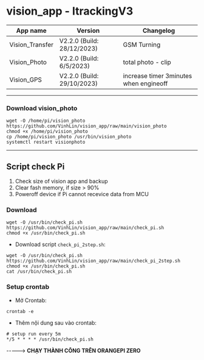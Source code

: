 # vision_app - ItrackingV3

App name	|	Version			|	Changelog	|
----------------|-------------------------------|-----------------------|
Vision_Transfer	| V2.2.0 (Build: 28/12/2023)	| GSM Turning		|
Vision_Photo	| V2.2.0 (Build: 6/5/2023)	| total photo - clip	|
Vision_GPS	| V2.2.0 (Build: 29/10/2023)	| increase timer 3minutes when engineoff |

---------------------------------------------------------------------------
### Download vision_photo
```
wget -O /home/pi/vision_photo https://github.com/VinhLin/vision_app/raw/main/vision_photo
chmod +x /home/pi/vision_photo
cp /home/pi/vision_photo /usr/bin/vision_photo
systemctl restart visionphoto
```

--------------------------------------------------------------------------
## Script check Pi
1. Check size of vision app and backup
2. Clear fash memory, if size > 90%
3. Poweroff device if Pi cannot recevice data from MCU

### Download
```
wget -O /usr/bin/check_pi.sh https://github.com/VinhLin/vision_app/raw/main/check_pi.sh
chmod +x /usr/bin/check_pi.sh
```
- Download script `check_pi_2step.sh`:
```
wget -O /usr/bin/check_pi.sh https://github.com/VinhLin/vision_app/raw/main/check_pi_2step.sh
chmod +x /usr/bin/check_pi.sh
cat /usr/bin/check_pi.sh
```

### Setup crontab
- Mở Crontab:
```
crontab -e
```
- Thêm nội dung sau vào crontab:
```
# setup run every 5m
*/5 * * * * /usr/bin/check_pi.sh
```
-----> **CHẠY THÀNH CÔNG TRÊN ORANGEPI ZERO**